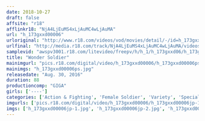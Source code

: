 ```yaml
---
date: 2018-10-27
draft: false
affsite: "r18"
afflinkr18: "NjA4LjEuMS4xLjAuMC4wLjAuMA"
url: "h_173gxxd00006"
urloriginal: "http://www.r18.com/videos/vod/movies/detail/-/id=h_173gxxd00006"
urlfinal: "http://media.r18.com/track/NjA4LjEuMS4xLjAuMC4wLjAuMA/videos/vod/movies/detail/-/id=h_173gxxd00006"
samplevid: "awspv3001.r18.com/litevideo/freepv/h/h_1/h_173gxxd06/h_173gxxd06_dmb_w.mp4"
title: "Wonder Soldier"
mainimgurl: "pics.r18.com/digital/video/h_173gxxd00006/h_173gxxd00006ps.jpg"
mainimgs: "h_173gxxd00006ps.jpg"
releasedate: "Aug. 30, 2016"
duration: 88
productioncomp: "GIGA"
girls: ['----']
categories: ['Action & Fighting', 'Female Soldier', 'Variety', 'Special Effects']
imgurls: ['pics.r18.com/digital/video/h_173gxxd00006/h_173gxxd00006jp-1.jpg', 'pics.r18.com/digital/video/h_173gxxd00006/h_173gxxd00006jp-2.jpg', 'pics.r18.com/digital/video/h_173gxxd00006/h_173gxxd00006jp-3.jpg', 'pics.r18.com/digital/video/h_173gxxd00006/h_173gxxd00006jp-4.jpg', 'pics.r18.com/digital/video/h_173gxxd00006/h_173gxxd00006jp-5.jpg', 'pics.r18.com/digital/video/h_173gxxd00006/h_173gxxd00006jp-6.jpg', 'pics.r18.com/digital/video/h_173gxxd00006/h_173gxxd00006jp-7.jpg', 'pics.r18.com/digital/video/h_173gxxd00006/h_173gxxd00006jp-8.jpg', 'pics.r18.com/digital/video/h_173gxxd00006/h_173gxxd00006jp-9.jpg', 'pics.r18.com/digital/video/h_173gxxd00006/h_173gxxd00006jp-10.jpg', 'pics.r18.com/digital/video/h_173gxxd00006/h_173gxxd00006jp-11.jpg', 'pics.r18.com/digital/video/h_173gxxd00006/h_173gxxd00006jp-12.jpg', 'pics.r18.com/digital/video/h_173gxxd00006/h_173gxxd00006jp-13.jpg', 'pics.r18.com/digital/video/h_173gxxd00006/h_173gxxd00006jp-14.jpg', 'pics.r18.com/digital/video/h_173gxxd00006/h_173gxxd00006jp-15.jpg', 'pics.r18.com/digital/video/h_173gxxd00006/h_173gxxd00006jp-16.jpg', 'pics.r18.com/digital/video/h_173gxxd00006/h_173gxxd00006jp-17.jpg', 'pics.r18.com/digital/video/h_173gxxd00006/h_173gxxd00006jp-18.jpg', 'pics.r18.com/digital/video/h_173gxxd00006/h_173gxxd00006jp-19.jpg', 'pics.r18.com/digital/video/h_173gxxd00006/h_173gxxd00006jp-20.jpg']
imgs: ['h_173gxxd00006jp-1.jpg', 'h_173gxxd00006jp-2.jpg', 'h_173gxxd00006jp-3.jpg', 'h_173gxxd00006jp-4.jpg', 'h_173gxxd00006jp-5.jpg', 'h_173gxxd00006jp-6.jpg', 'h_173gxxd00006jp-7.jpg', 'h_173gxxd00006jp-8.jpg', 'h_173gxxd00006jp-9.jpg', 'h_173gxxd00006jp-10.jpg', 'h_173gxxd00006jp-11.jpg', 'h_173gxxd00006jp-12.jpg', 'h_173gxxd00006jp-13.jpg', 'h_173gxxd00006jp-14.jpg', 'h_173gxxd00006jp-15.jpg', 'h_173gxxd00006jp-16.jpg', 'h_173gxxd00006jp-17.jpg', 'h_173gxxd00006jp-18.jpg', 'h_173gxxd00006jp-19.jpg', 'h_173gxxd00006jp-20.jpg']
---
```

